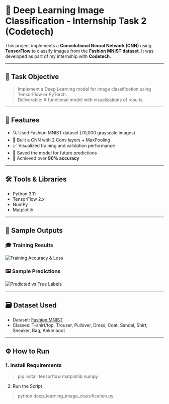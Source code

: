 # 🧠 Deep Learning Image Classification - Internship Task 2 (Codetech)

This project implements a **Convolutional Neural Network (CNN)** using **TensorFlow** to classify images from the **Fashion MNIST dataset**. It was developed as part of my internship with **Codetech**.

---

## 📌 Task Objective

> Implement a Deep Learning model for image classification using TensorFlow or PyTorch.  
Deliverable: A functional model with visualizations of results.

---

## 🚀 Features

- 🔍 Used Fashion MNIST dataset (70,000 grayscale images)
- 🧠 Built a CNN with 2 Conv layers + MaxPooling
- 📈 Visualized training and validation performance
- 🔄 Saved the model for future predictions
- 🎯 Achieved over **90% accuracy**

---

## 🛠️ Tools & Libraries

- Python 3.11  
- TensorFlow 2.x  
- NumPy  
- Matplotlib  

---

## 🧪 Sample Outputs

### 🎓 Training Results
![Training Accuracy & Loss](https://github.com/user-attachments/assets/40d3fb1e-4db4-4707-a208-fedd7244ffa7)

### 🖼️ Sample Predictions
![Predicted vs True Labels](https://github.com/user-attachments/assets/906194a6-a26b-4c51-8c24-f0bc690b11f3)

---

## 🗃️ Dataset Used

- Dataset: [Fashion MNIST](https://github.com/zalandoresearch/fashion-mnist)
- Classes: T-shirt/top, Trouser, Pullover, Dress, Coat, Sandal, Shirt, Sneaker, Bag, Ankle boot

---
## ⚙️ How to Run
### 1. Install Requirements

>pip install tensorflow matplotlib numpy

2. Run the Script

>python deep_learning_image_classification.py

